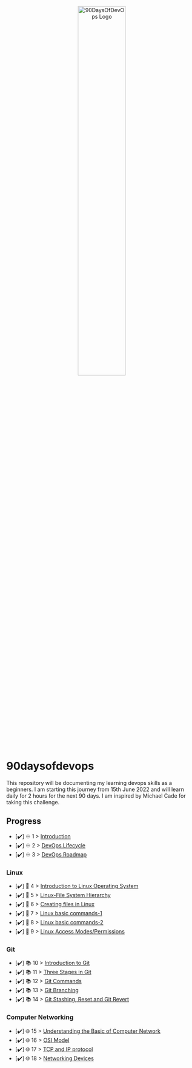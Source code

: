 <p align="center">
 <img src="https://github.com/dubeyshubham786/90daysofdevops/blob/main/images/90dayofdevops%20logo.png" alt="90DaysOfDevOps Logo" width="50%" height="50%" />
</p>

# 90daysofdevops
This repository will be documenting my learning devops skills as a beginners. I am starting this journey from 15th June 2022 and will learn daily for 2 hours for the next 90 days.  I am inspired by Michael Cade for taking this challenge.

## Progress 

- [✔️] ♾️ 1 > [Introduction](Days/day01.md)
- [✔️] ♾️ 2 > [DevOps Lifecycle](Days/day02.md)
- [✔️] ♾️ 3 > [DevOps Roadmap](Days/day03.md)

### Linux

- [✔️] 🐧 4 > [Introduction to Linux Operating System](Days/day04.md)
- [✔️] 🐧 5 > [Linux-File System Hierarchy](Days/day05.md)
- [✔️] 🐧 6 > [Creating files in Linux](Days/day06.md)
- [✔️] 🐧 7 > [Linux basic commands-1](Days/day07.md)
- [✔️] 🐧 8 > [Linux basic commands-2](Days/day08.md)
- [✔️] 🐧 9 > [Linux Access Modes/Permissions](Days/day09.md)

### Git
- [✔️] 📚 10 > [Introduction to Git](Days/day10.md)
- [✔️] 📚 11 > [Three Stages in Git](Days/day11.md)
- [✔️] 📚 12 > [Git Commands](Days/day12.md)
- [✔️] 📚 13 > [Git Branching](Days/day13.md)
- [✔️] 📚 14 > [Git Stashing, Reset and Git Revert](Days/day14.md)

### Computer Networking
- [✔️] 🌐 15 > [Understanding the Basic of Computer Network](Days/day15.md)
- [✔️] 🌐 16 > [OSI Model](Days/day16.md)
- [✔️] 🌐 17 > [TCP and IP protocol](Days/day17.md)
- [✔️] 🌐 18 > [Networking Devices](Days/day18.md)



 



